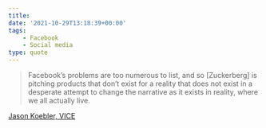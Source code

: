 ```yaml
---
title:
date: '2021-10-29T13:18:39+00:00'
tags:
    - Facebook
    - Social media
type: quote
---
```


> Facebook’s problems are too numerous to list, and so [Zuckerberg] is pitching products that don’t exist for a reality that does not exist in a desperate attempt to change the narrative as it exists in reality, where we all actually live.

[Jason Koebler, VICE](https://www.vice.com/en/article/qjb485/zuckerberg-facebook-new-name-meta-metaverse-presentation)